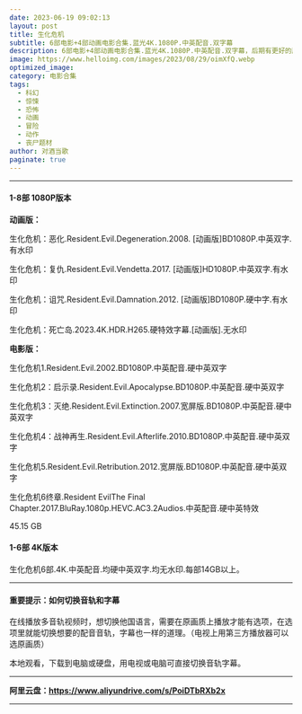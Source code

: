 ```yaml
---
date: 2023-06-19 09:02:13
layout: post
title: 生化危机
subtitle: 6部电影+4部动画电影合集.蓝光4K.1080P.中英配音.双字幕
description: 6部电影+4部动画电影合集.蓝光4K.1080P.中英配音.双字幕，后期有更好的版本会更新...
image: https://www.helloimg.com/images/2023/08/29/oimXfQ.webp
optimized_image: 
category: 电影合集
tags:
  - 科幻
  - 惊悚
  - 恐怖
  - 动画
  - 冒险
  - 动作
  - 丧尸题材
author: 对酒当歌
paginate: true
---
```



---

#### 1-8部 1080P版本

**动画版：**

生化危机：恶化.Resident.Evil.Degeneration.2008. [动画版]BD1080P.中英双字.有水印

生化危机：复仇.Resident.Evil.Vendetta.2017. [动画版]HD1080P.中英双字.有水印

生化危机：诅咒.Resident.Evil.Damnation.2012. [动画版]BD1080P.硬中字.有水印

生化危机：死亡岛.2023.4K.HDR.H265.硬特效字幕.[动画版].无水印

**电影版：**

生化危机1.Resident.Evil.2002.BD1080P.中英配音.硬中英双字

生化危机2：启示录.Resident.Evil.Apocalypse.BD1080P.中英配音.硬中英双字

生化危机3：灭绝.Resident.Evil.Extinction.2007.宽屏版.BD1080P.中英配音.硬中英双字

生化危机4：战神再生.Resident.Evil.Afterlife.2010.BD1080P.中英配音.硬中英双字

生化危机5.Resident.Evil.Retribution.2012.宽屏版.BD1080P.中英配音.硬中英双字

生化危机6终章.Resident EvilThe Final Chapter.2017.BluRay.1080p.HEVC.AC3.2Audios.中英配音.硬中英特效

45.15 GB

#### 1-6部 4K版本

生化危机6部.4K.中英配音.均硬中英双字.均无水印.每部14GB以上。  

---

#### 重要提示：如何切换音轨和字幕

在线播放多音轨视频时，想切换他国语言，需要在原画质上播放才能有选项，在选项里就能切换想要的配音音轨，字幕也一样的道理。（电视上用第三方播放器可以选原画质）

本地观看，下载到电脑或硬盘，用电视或电脑可直接切换音轨字幕。

---

**阿里云盘：<https://www.aliyundrive.com/s/PoiDTbRXb2x>**

---

